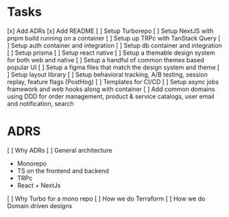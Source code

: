 # Tasks

[x] Add ADRs
[x] Add README
[ ] Setup Turborepo
[ ] Setup NextJS with pnpm build running on a container
[ ] Setup up TRPc with TanStack Query
[ ] Setup auth container and integration
[ ] Setup db container and integration
[ ] Setup prisma
[ ] Setup react native
[ ] Setup a themable design system for both web and native
[ ] Setup a handful of common themes based popular UI
[ ] Setup a figma files that match the design system and theme
[ ] Setup layout library
[ ] Setup behavioral tracking, A/B testing, session replay, feature flags (PostHog)
[ ] Templates for CI/CD
[ ] Setup async jobs framework and web hooks along with container
[ ] Add common domains using DDD for order management, product & service catalogs, user email and notification, search

# ADRS

[ ] Why ADRs
[ ] General architecture

- Monorepo
- TS on the frontend and backend
- TRPc
- React + NextJs

[ ] Why Turbo for a mono repo
[ ] How we do Terraform
[ ] How we do Domain driven designs
